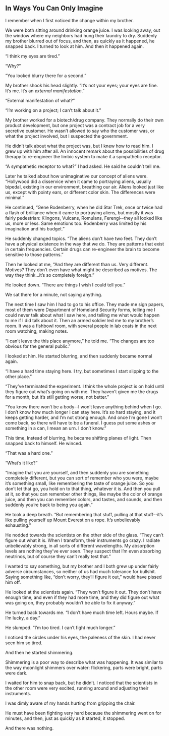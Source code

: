 ## In Ways You Can Only Imagine

I remember when I first noticed the change within my brother.

We were both sitting around drinking orange juice.  I was looking away, out the window where my neighbors had hung their laundry to dry.  Suddenly my brother blurred out of focus, and then, as quickly as it happened, he snapped back.  I turned to look at him.  And then it happened again.

&ldquo;I think my eyes are tired.&rdquo;

&ldquo;Why?&rdquo;

&ldquo;You looked blurry there for a second.&rdquo;

My brother shook his head slightly.  &ldquo;It&rsquo;s not your eyes; your eyes are fine.  It&rsquo;s me.  It&rsquo;s an <i>external manifestation</i>.&rdquo;

&ldquo;External manifestation of what?&rdquo;

&ldquo;I&rsquo;m working on a project; I can&rsquo;t talk about it.&rdquo;

My brother worked for a biotech/drug company.  They normally do their own product development, but one project was a contract job for a very secretive customer.  He wasn&rsquo;t allowed to say who the customer was, or what the project involved, but I suspected  the government.

He didn&rsquo;t talk about what the project was, but I knew how to read him.  I grew up with him after all.  An innocent remark about the possibilities of drug therapy to re-engineer the limbic system to make it a sympathetic receptor.

&ldquo;A sympathetic receptor to what?&rdquo; I had asked.  He said he couldn&rsquo;t tell me.

Later he talked about how unimaginative our concept of aliens were. &ldquo;Hollywood did a disservice when it came to portraying aliens, usually bipedal, existing in our environment, breathing our air. Aliens looked just like us, except with pointy ears, or different color skin.  The differences were minimal.&rdquo;

He continued, &ldquo;Gene Rodenberry, when he did Star Trek, once or twice had a flash of brilliance when it came to portraying aliens, but mostly it was fairly pedestrian:  Klingons, Vulcans, Romulans, Ferengi--they all looked like us, more or less.  Same emotions too. Rodenberry was limited by his imagination and his budget.&rdquo;

He suddenly changed topics.  &ldquo;The aliens don&rsquo;t have two feet.  They don&rsquo;t have a physical existence in the way that we do.  They are patterns that exist in certain frequencies.  Certain drugs  can re-engineer the brain to become sensitive to those patterns.&rdquo;

Then he looked at me, &ldquo;And they are different than us.  Very different.  Motives?  They don&rsquo;t even have what might be described as motives.  The way they think...it&rsquo;s so completely foreign.&rdquo;

He looked down.  &ldquo;There are things I wish I could tell you.&rdquo;

We sat there for a minute, not saying anything.


The next time I saw him I had to go to his office.  They made me sign papers, most of them were Department of Homeland Security forms, telling me I could never talk about what I saw here, and telling me what would happen to me if I did talk about it.  Then an armed soldier led me to my brother&rsquo;s room.  It was a fishbowl room, with several people in lab coats in the next room watching, making notes.

&ldquo;I can&rsquo;t leave the this place anymore,&rdquo; he told me.  &ldquo;The changes are too obvious for the general public.&rdquo;

I looked at him.  He started blurring, and then suddenly became normal again.

&ldquo;I have a hard time staying here.  I try, but sometimes I start slipping to the other place.&rdquo;

&ldquo;They&rsquo;ve terminated the experiment.  I think the whole project is on hold until they figure out what&rsquo;s going on with me.  They haven&rsquo;t given me the drugs for a month, but it&rsquo;s still getting worse, not better.&rdquo;

&ldquo;You know there won&rsquo;t be a body--I won&rsquo;t leave anything behind when I go. I don&rsquo;t know how much longer I can stay here.  It&rsquo;s so hard staying, and it keeps getting harder, and I&rsquo;m not strong enough.  And once I&rsquo;m gone I won&rsquo;t come back, so there will have to be a funeral.  I guess put some ashes or something in a can, I mean an urn.  I don&rsquo;t know.&rdquo;

This time, Instead of blurring, he became shifting planes of light.  Then snapped back to himself.  He winced.

&ldquo;That was a hard one.&rdquo;

&ldquo;What&rsquo;s it like?&rdquo;

&ldquo;Imagine that you are yourself, and then suddenly you are something completely different, but you can sort of remember who you were, maybe it&rsquo;s something small, like remembering the taste of orange juice.  So you don&rsquo;t let that go, you hold on to that thing, whatever it is.  And then you pull at it, so that you can remember other things, like maybe the color of orange juice, and then you can remember colors, and tastes, and sounds, and then suddenly you&rsquo;re back to being you again.&rdquo;

He took a deep breath.  &ldquo;But remembering that stuff, pulling at that stuff--it&rsquo;s like pulling yourself up Mount Everest on a rope.  It&rsquo;s unbelievably exhausting.&rdquo;

He nodded towards the scientists on the other side of the glass. &ldquo;They can&rsquo;t figure out what it is.  When I transform, their instruments go crazy.  I radiate unbelievably strong, in all sorts of different wavelengths.  My absorption levels are nothing they&rsquo;ve ever seen. They suspect that I&rsquo;m even absorbing neutrinos, but of course they can&rsquo;t really test that.&rdquo;

I wanted to say something, but my brother and I both grew up under fairly adverse circumstances, so neither of us had much tolerance for bullshit.  Saying something like, &ldquo;don&rsquo;t worry, they&rsquo;ll figure it out,&rdquo; would have pissed him off.

He looked at the scientists again.  &ldquo;They won&rsquo;t figure it out.  They don&rsquo;t have enough time, and even if they had more time, and they did figure out what was going on, they probably wouldn&rsquo;t be able to fix it anyway.&rdquo;

He turned back towards me.  &ldquo;I don&rsquo;t have much time left.  Hours maybe.  If I&rsquo;m lucky, a day.&rdquo;

He slumped.  &ldquo;I&rsquo;m too tired.  I can&rsquo;t fight much longer.&rdquo;

I noticed the circles under his eyes, the paleness of the skin.  I had never seen him so tired.

And then he started shimmering.

Shimmering is a poor way to describe what was happening.  It was similar to the way moonlight shimmers over water: flickering, parts were bright, parts were dark.

I waited for him to snap back, but he didn&rsquo;t.  I noticed that the scientists in the other room were very excited, running around and adjusting their instruments.

I was dimly aware of my hands hurting from gripping the chair.

He must have been fighting very hard because the shimmering went on for minutes, and then, just as quickly as it started, it stopped.

And there was nothing.
